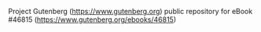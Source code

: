 Project Gutenberg (https://www.gutenberg.org) public repository for eBook #46815 (https://www.gutenberg.org/ebooks/46815)
